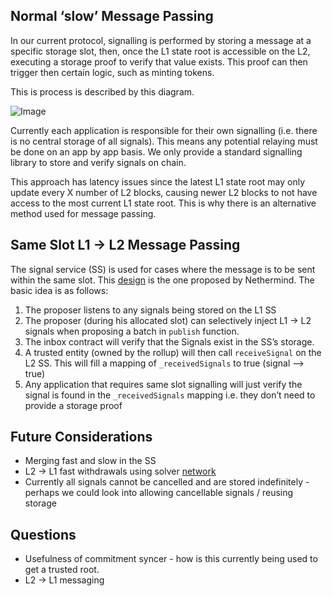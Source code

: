 ## Normal ‘slow’ Message Passing

In our current protocol, signalling is performed by storing a message at a specific storage slot, then, once the L1 state root is accessible on the L2, executing a storage proof to verify that value exists. This proof can then trigger then certain logic, such as minting tokens.

This is process is described by this diagram.

![Image](https://github.com/user-attachments/assets/5c27c6bc-cdd5-4964-8245-f5ae3f5b0272)

Currently each application is responsible for their own signalling (i.e. there is no central storage of all signals). This means any potential relaying must be done on an app by app basis. We only provide a standard signalling library to store and verify signals on chain.

This approach has latency issues since the latest L1 state root may only update every X number of L2 blocks, causing newer L2 blocks to not have access to the most current L1 state root. This is why there is an alternative method used for message passing.

## Same Slot L1 → L2 Message Passing

The signal service (SS) is used for cases where the message is to be sent within the same slot. This [design](https://ethresear.ch/t/same-slot-l1-l2-message-passing/21186) is the one proposed by Nethermind. The basic idea is as follows:

1. The proposer listens to any signals being stored on the L1 SS
2. The proposer (during his allocated slot) can selectively inject L1 → L2 signals when proposing a batch in `publish` function.
3. The inbox contract will verify that the Signals exist in the SS’s storage.
4. A trusted entity (owned by the rollup) will then call `receiveSignal` on the L2 SS. This will fill a mapping of `_receivedSignals` to true (signal —> true)
5. Any application that requires same slot signalling will just verify the signal is found in the `_receivedSignals` mapping i.e. they don’t need to provide a storage proof

## Future Considerations

- Merging fast and slow in the SS
- L2 → L1 fast withdrawals using solver [network](https://ethresear.ch/t/fast-and-slow-l2-l1-withdrawals/21161)
- Currently all signals cannot be cancelled and are stored indefinitely - perhaps we could look into allowing cancellable signals / reusing storage

## Questions

- Usefulness of commitment syncer - how is this currently being used to get a trusted root.
- L2 → L1 messaging
